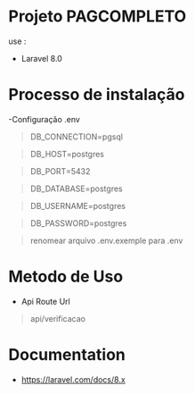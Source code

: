 # Projeto PAGCOMPLETO 
 
use :

 - Laravel 8.0
 
# Processo de instalação

 -Configuração .env
  
   > DB_CONNECTION=pgsql

   > DB_HOST=postgres

   > DB_PORT=5432

   > DB_DATABASE=postgres

   > DB_USERNAME=postgres

   > DB_PASSWORD=postgres 

   > renomear arquivo .env.exemple para .env

 # Metodo de Uso

 - Api Route Url

  > api/verificacao
 

# Documentation
 
 - https://laravel.com/docs/8.x

